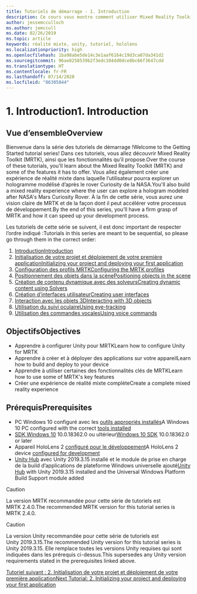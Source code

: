 ```yaml
---
title: Tutoriels de démarrage - 1. Introduction
description: Ce cours vous montre comment utiliser Mixed Reality Toolkit (MRTK) pour créer une application de réalité mixte.
author: jessemcculloch
ms.author: jemccull
ms.date: 02/26/2019
ms.topic: article
keywords: réalité mixte, unity, tutoriel, hololens
ms.localizationpriority: high
ms.openlocfilehash: 1ba98abe5de14c3e1aaf6164c19d3ca87da341d2
ms.sourcegitcommit: 96ae8258539b2f3edc104dd0dce8bc66f3647cdd
ms.translationtype: HT
ms.contentlocale: fr-FR
ms.lasthandoff: 07/14/2020
ms.locfileid: "86305844"
---
```

# <a name="1-introduction"></a><span data-ttu-id="9748d-105">1. Introduction</span><span class="sxs-lookup"><span data-stu-id="9748d-105">1. Introduction</span></span>

## <a name="overview"></a><span data-ttu-id="9748d-106">Vue d’ensemble</span><span class="sxs-lookup"><span data-stu-id="9748d-106">Overview</span></span>

<span data-ttu-id="9748d-107">Bienvenue dans la série des tutoriels de démarrage !</span><span class="sxs-lookup"><span data-stu-id="9748d-107">Welcome to the Getting Started tutorial series!</span></span> <span data-ttu-id="9748d-108">Dans ces tutoriels, vous allez découvrir Mixed Reality Toolkit (MRTK), ainsi que les fonctionnalités qu’il propose.</span><span class="sxs-lookup"><span data-stu-id="9748d-108">Over the course of these tutorials, you'll learn about the Mixed Reality Toolkit (MRTK) and some of the features it has to offer.</span></span> <span data-ttu-id="9748d-109">Vous allez également créer une expérience de réalité mixte dans laquelle l’utilisateur pourra explorer un hologramme modélisé d’après le rover Curiosity de la NASA.</span><span class="sxs-lookup"><span data-stu-id="9748d-109">You'll also build a mixed reality experience where the user can explore a hologram modeled after NASA's Mars Curiosity Rover.</span></span> <span data-ttu-id="9748d-110">À la fin de cette série, vous aurez une vision claire de MRTK et de la façon dont il peut accélérer votre processus de développement.</span><span class="sxs-lookup"><span data-stu-id="9748d-110">By the end of this series, you'll have a firm grasp of MRTK and how it can speed up your development process.</span></span>

<span data-ttu-id="9748d-111">Les tutoriels de cette série se suivent, il est donc important de respecter l’ordre indiqué :</span><span class="sxs-lookup"><span data-stu-id="9748d-111">Tutorials in this series are meant to be sequential, so please go through them in the correct order:</span></span>

1. [<span data-ttu-id="9748d-112">Introduction</span><span class="sxs-lookup"><span data-stu-id="9748d-112">Introduction</span></span>](mr-learning-base-01.md)
2. [<span data-ttu-id="9748d-113">Initialisation de votre projet et déploiement de votre première application</span><span class="sxs-lookup"><span data-stu-id="9748d-113">Initializing your project and deploying your first application</span></span>](mr-learning-base-02.md)
3. [<span data-ttu-id="9748d-114">Configuration des profils MRTK</span><span class="sxs-lookup"><span data-stu-id="9748d-114">Configuring the MRTK profiles</span></span>](mr-learning-base-03.md)
4. [<span data-ttu-id="9748d-115">Positionnement des objets dans la scène</span><span class="sxs-lookup"><span data-stu-id="9748d-115">Positioning objects in the scene</span></span>](mr-learning-base-04.md)
5. [<span data-ttu-id="9748d-116">Création de contenu dynamique avec des solveurs</span><span class="sxs-lookup"><span data-stu-id="9748d-116">Creating dynamic content using Solvers</span></span>](mr-learning-base-05.md)
6. [<span data-ttu-id="9748d-117">Création d’interfaces utilisateur</span><span class="sxs-lookup"><span data-stu-id="9748d-117">Creating user interfaces</span></span>](mr-learning-base-06.md)
7. [<span data-ttu-id="9748d-118">Interaction avec les objets 3D</span><span class="sxs-lookup"><span data-stu-id="9748d-118">Interacting with 3D objects</span></span>](mr-learning-base-07.md)
8. [<span data-ttu-id="9748d-119">Utilisation du suivi oculaire</span><span class="sxs-lookup"><span data-stu-id="9748d-119">Using eye-tracking</span></span>](mr-learning-base-08.md)
9. [<span data-ttu-id="9748d-120">Utilisation des commandes vocales</span><span class="sxs-lookup"><span data-stu-id="9748d-120">Using voice commands</span></span>](mr-learning-base-09.md)

## <a name="objectives"></a><span data-ttu-id="9748d-121">Objectifs</span><span class="sxs-lookup"><span data-stu-id="9748d-121">Objectives</span></span>

* <span data-ttu-id="9748d-122">Apprendre à configurer Unity pour MRTK</span><span class="sxs-lookup"><span data-stu-id="9748d-122">Learn how to configure Unity for MRTK</span></span>
* <span data-ttu-id="9748d-123">Apprendre à créer et à déployer des applications sur votre appareil</span><span class="sxs-lookup"><span data-stu-id="9748d-123">Learn how to build and deploy to your device</span></span>
* <span data-ttu-id="9748d-124">Apprendre à utiliser certaines des fonctionnalités clés de MRTK</span><span class="sxs-lookup"><span data-stu-id="9748d-124">Learn how to use some of MRTK's key features</span></span>
* <span data-ttu-id="9748d-125">Créer une expérience de réalité mixte complète</span><span class="sxs-lookup"><span data-stu-id="9748d-125">Create a complete mixed reality experience</span></span>

## <a name="prerequisites"></a><span data-ttu-id="9748d-126">Prérequis</span><span class="sxs-lookup"><span data-stu-id="9748d-126">Prerequisites</span></span>

* <span data-ttu-id="9748d-127">PC Windows 10 configuré avec les [outils appropriés installés](install-the-tools.md)</span><span class="sxs-lookup"><span data-stu-id="9748d-127">A Windows 10 PC configured with the correct [tools installed](install-the-tools.md)</span></span>
* <span data-ttu-id="9748d-128">[SDK Windows 10](https://developer.microsoft.com/windows/downloads/windows-10-sdk/) 10.0.18362.0 ou ultérieur</span><span class="sxs-lookup"><span data-stu-id="9748d-128">[Windows 10 SDK](https://developer.microsoft.com/windows/downloads/windows-10-sdk/) 10.0.18362.0 or later</span></span>
* <span data-ttu-id="9748d-129">Appareil HoloLens 2 [configuré pour le développement](using-visual-studio.md#enabling-developer-mode)</span><span class="sxs-lookup"><span data-stu-id="9748d-129">A HoloLens 2 device [configured for development](using-visual-studio.md#enabling-developer-mode)</span></span>
* <span data-ttu-id="9748d-130"><a href="https://docs.unity3d.com/Manual/GettingStartedInstallingHub.html" target="_blank">Unity Hub</a> avec Unity 2019.3.15 installé et le module de prise en charge de la build d’applications de plateforme Windows universelle ajouté</span><span class="sxs-lookup"><span data-stu-id="9748d-130"><a href="https://docs.unity3d.com/Manual/GettingStartedInstallingHub.html" target="_blank">Unity Hub</a> with Unity 2019.3.15 installed and the Universal Windows Platform Build Support module added</span></span>

> [!CAUTION]
> <span data-ttu-id="9748d-131">La version MRTK recommandée pour cette série de tutoriels est MRTK 2.4.0.</span><span class="sxs-lookup"><span data-stu-id="9748d-131">The recommended MRTK version for this tutorial series is MRTK 2.4.0.</span></span>

> [!CAUTION]
> <span data-ttu-id="9748d-132">La version Unity recommandée pour cette série de tutoriels est Unity 2019.3.15.</span><span class="sxs-lookup"><span data-stu-id="9748d-132">The recommended Unity version for this tutorial series is Unity 2019.3.15.</span></span> <span data-ttu-id="9748d-133">Elle remplace toutes les versions Unity requises qui sont indiquées dans les prérequis ci-dessus.</span><span class="sxs-lookup"><span data-stu-id="9748d-133">This supersedes any Unity version requirements stated in the prerequisites linked above.</span></span>

[<span data-ttu-id="9748d-134">Tutoriel suivant : 2. Initialisation de votre projet et déploiement de votre première application</span><span class="sxs-lookup"><span data-stu-id="9748d-134">Next Tutorial: 2. Initializing your project and deploying your first application</span></span>](mr-learning-base-02.md)
